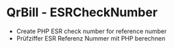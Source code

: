 # QrBill - ESRCheckNumber
- Create PHP ESR check number for reference number
- Prüfziffer ESR Referenz Nummer mit PHP berechnen
